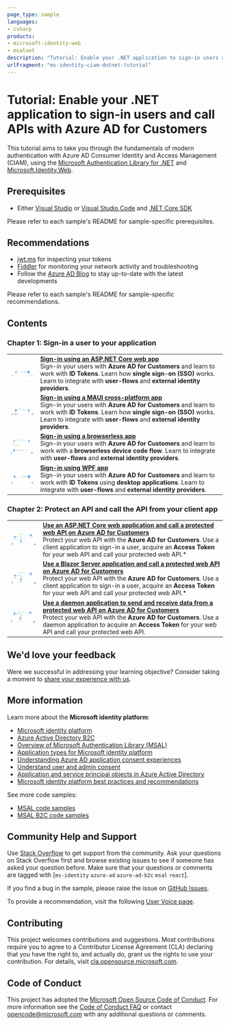 ```yaml
---
page_type: sample
languages:
- csharp
products:
- microsoft-identity-web
- msalnet
description: "Tutorial: Enable your .NET application to sign-in users and call APIs with Azure AD for Customers"
urlFragment: "ms-identity-ciam-dotnet-tutorial"
---
```


# Tutorial: Enable your .NET application to sign-in users and call APIs with Azure AD for Customers

This tutorial aims to take you through the fundamentals of modern authentication with Azure AD Consumer Identity and Access Management (CIAM), using the [Microsoft Authentication Library for .NET](https://github.com/AzureAD/microsoft-authentication-library-for-js) and [Microsoft.Identity.Web](https://github.com/AzureAD/microsoft-identity-web).

## Prerequisites

* Either [Visual Studio](https://visualstudio.microsoft.com/downloads/) or [Visual Studio Code](https://code.visualstudio.com/download) and [.NET Core SDK](https://www.microsoft.com/net/learn/get-started)

Please refer to each sample's README for sample-specific prerequisites.

## Recommendations

- [jwt.ms](https://jwt.ms) for inspecting your tokens
- [Fiddler](https://www.telerik.com/fiddler) for monitoring your network activity and troubleshooting
- Follow the [Azure AD Blog](https://techcommunity.microsoft.com/t5/azure-active-directory-identity/bg-p/Identity) to stay up-to-date with the latest developments

Please refer to each sample's README for sample-specific recommendations.

## Contents

### Chapter 1: Sign-in a user to your application

|               |               |
|---------------|---------------|
| <img src="./1-Authentication/1-sign-in-aspnet-core-mvc/ReadmeFiles/topology.png" width="200"> | [**Sign-in using an ASP.NET Core web app**](./1-Authentication/1-sign-in-aspnet-core-mvc/README.md) </br> Sign-in your users with **Azure AD for Customers** and learn to work with **ID Tokens**. Learn how **single sign-on (SSO)** works. Learn to integrate with **user-flows** and **external identity providers**. |
| <img src="./1-Authentication/2-sign-in-maui/ReadmeFiles/topology.png" width="200"> | [**Sign-in using a MAUI cross-platform app**](./1-Authentication/2-sign-in-maui/README.md) </br> Sign-in your users with **Azure AD for Customers** and learn to work with **ID Tokens**. Learn how **single sign-on (SSO)** works. Learn to integrate with **user-flows** and **external identity providers**. |
| <img src="./1-Authentication/4-sign-in-device-code/ReadmeFiles/topology.png" width="200"> | [**Sign-in using a browserless app**](./1-Authentication/4-sign-in-device-code/README.md) </br> Sign-in your users with **Azure AD for Customers** and learn to work with a **browserless device code flow**. Learn to integrate with **user-flows** and **external identity providers**. |
| <img src="./1-Authentication/5-sign-in-dotnet-wpf/ReadmeFiles/topology.png" width="200"> | [**Sign-in using WPF app**](./1-Authentication/5-sign-in-dotnet-wpf/README.md) </br> Sign-in your users with **Azure AD for Customers** and learn to work with **ID Tokens** using **desktop applications**. Learn to integrate with **user-flows** and **external identity providers**. |

### Chapter 2: Protect an API and call the API from your client app

|               |               |
|---------------|---------------|
| <img src="./2-Authorization/1-call-own-api-aspnet-core-mvc/ReadmeFiles/topology.png" width="200"> | [**Use an ASP.NET Core web application and call a protected web API on Azure AD for Customers**](./2-Authorization/1-call-own-api-aspnet-core-mvc/README.md) </br> Protect your web API with the **Azure AD for Customers**. Use a client application to sign-in a user, acquire an **Access Token** for your web API and call your protected web API.* | </br> Protect your web API with the **Azure AD for Customers**. Use a client application to sign-in a user, acquire an **Access Token** for your web API and call your protected web API. |
| <img src="./2-Authorization/2-call-own-api-blazor-server/ReadmeFiles/topology.png" width="200"> | [**Use a Blazor Server application and call a protected web API on Azure AD for Customers**](./2-Authorization/2-call-own-api-blazor-server/README.md) </br> Protect your web API with the **Azure AD for Customers**. Use a client application to sign-in a user, acquire an **Access Token** for your web API and call your protected web API.* | </br> Protect your web API with the **Azure AD for Customers**. Use a client application to sign-in a user, acquire an **Access Token** for your web API and call your protected web API. |
| <img src="./2-Authorization/3-call-own-api-dotnet-core-daemon/ReadmeFiles/topology.png" width="200"> | [**Use a daemon application to send and receive data from a protected web API on Azure AD for Customers**](./2-Authorization/3-call-own-api-dotnet-core-daemon/README.md) </br> Protect your web API with the **Azure AD for Customers**. Use a daemon application to acquire an **Access Token** for your web API and call your protected web API. |

## We'd love your feedback

Were we successful in addressing your learning objective? Consider taking a moment to [share your experience with us](https://forms.office.com/Pages/ResponsePage.aspx?id=v4j5cvGGr0GRqy180BHbR_ivMYEeUKlEq8CxnMPgdNZUNDlUTTk2NVNYQkZSSjdaTk5KT1o4V1VVNS4u).

## More information

Learn more about the **Microsoft identity platform**:

- [Microsoft identity platform](https://docs.microsoft.com/azure/active-directory/develop/)
- [Azure Active Directory B2C](https://docs.microsoft.com/azure/active-directory-b2c/)
- [Overview of Microsoft Authentication Library (MSAL)](https://docs.microsoft.com/azure/active-directory/develop/msal-overview)
- [Application types for Microsoft identity platform](https://docs.microsoft.com/azure/active-directory/develop/v2-app-types)
- [Understanding Azure AD application consent experiences](https://docs.microsoft.com/azure/active-directory/develop/application-consent-experience)
- [Understand user and admin consent](https://docs.microsoft.com/azure/active-directory/develop/howto-convert-app-to-be-multi-tenant#understand-user-and-admin-consent)
- [Application and service principal objects in Azure Active Directory](https://docs.microsoft.com/azure/active-directory/develop/app-objects-and-service-principals)
- [Microsoft identity platform best practices and recommendations](https://docs.microsoft.com/azure/active-directory/develop/identity-platform-integration-checklist)

See more code samples:

- [MSAL code samples](https://docs.microsoft.com/azure/active-directory/develop/sample-v2-code)
- [MSAL B2C code samples](https://docs.microsoft.com/azure/active-directory-b2c/code-samples)

## Community Help and Support

Use [Stack Overflow](http://stackoverflow.com/questions/tagged/msal) to get support from the community.
Ask your questions on Stack Overflow first and browse existing issues to see if someone has asked your question before.
Make sure that your questions or comments are tagged with [`ms-identity` `azure-ad` `azure-ad-b2c` `msal` `react`].

If you find a bug in the sample, please raise the issue on [GitHub Issues](../../issues).

To provide a recommendation, visit the following [User Voice page](https://feedback.azure.com/forums/169401-azure-active-directory).

## Contributing

This project welcomes contributions and suggestions.  Most contributions require you to agree to a
Contributor License Agreement (CLA) declaring that you have the right to, and actually do, grant us
the rights to use your contribution. For details, visit [cla.opensource.microsoft.com](https://cla.opensource.microsoft.com).

## Code of Conduct

This project has adopted the [Microsoft Open Source Code of Conduct](https://opensource.microsoft.com/codeofconduct/).
For more information see the [Code of Conduct FAQ](https://opensource.microsoft.com/codeofconduct/faq/) or
contact [opencode@microsoft.com](mailto:opencode@microsoft.com) with any additional questions or comments.
